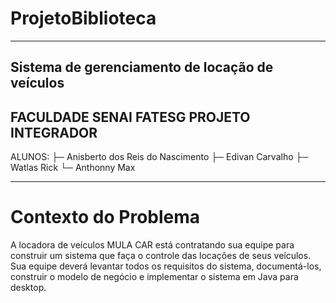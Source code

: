 # ProjetoBiblioteca
--------------------------------------------------------------------
Sistema de gerenciamento de locação de veículos
--------------------------------------------------------------------
FACULDADE SENAI FATESG
PROJETO INTEGRADOR
--------------------------------------------------------------------
ALUNOS:
  ├─ Anisberto dos Reis do Nascimento
  ├─ Edivan Carvalho
  ├─ Watlas Rick
  └─ Anthonny Max
  
------------------------------------------------------------------
# Contexto do Problema
A locadora de veículos MULA CAR está contratando sua equipe para construir um sistema que faça o controle das
locações de seus veículos. Sua equipe deverá levantar todos os requisitos do sistema, documentá-los, construir o modelo de
negócio e implementar o sistema em Java para desktop.
